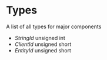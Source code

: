# Types
A list of all types for major components

- *StringId* unsigned int
- *ClientId* unsigned short
- *EntityId* unsigned short